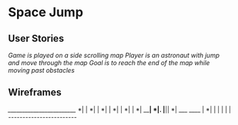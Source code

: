 # Space Jump

## User Stories
*Game is played on a side scrolling map*
*Player is an astronaut with jump and move through the map*
*Goal is to reach the end of the map while moving past obstacles*

## Wireframes
*________________________*
*|                       |
*|                       |
*|                       |
*|                       |
*|                       |
*|                 ______|
*|.                |____||
*| ___         ____      |
*| | |         |  |      |
*------------------------*